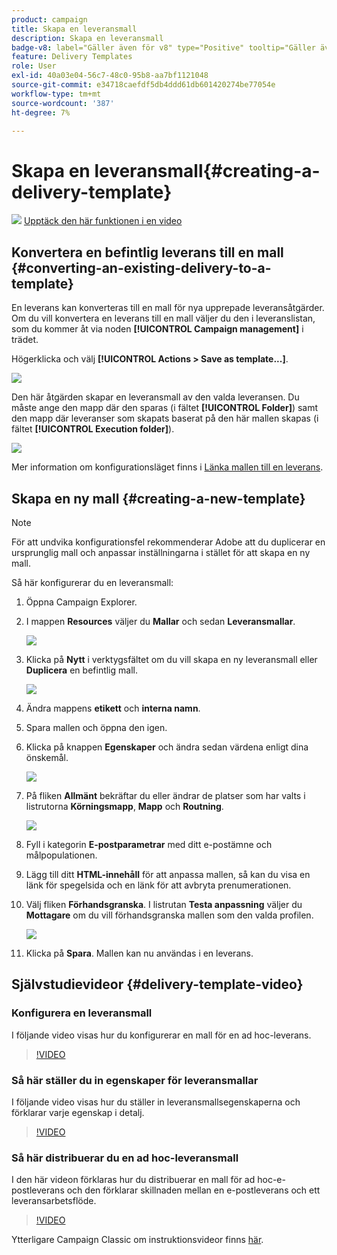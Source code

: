 ```yaml
---
product: campaign
title: Skapa en leveransmall
description: Skapa en leveransmall
badge-v8: label="Gäller även för v8" type="Positive" tooltip="Gäller även Campaign v8"
feature: Delivery Templates
role: User
exl-id: 40a03e04-56c7-48c0-95b8-aa7bf1121048
source-git-commit: e34718caefdf5db4ddd61db601420274be77054e
workflow-type: tm+mt
source-wordcount: '387'
ht-degree: 7%

---
```


# Skapa en leveransmall{#creating-a-delivery-template}

![](assets/do-not-localize/how-to-video.png) [Upptäck den här funktionen i en video](#delivery-template-video)

## Konvertera en befintlig leverans till en mall {#converting-an-existing-delivery-to-a-template}

En leverans kan konverteras till en mall för nya upprepade leveransåtgärder. Om du vill konvertera en leverans till en mall väljer du den i leveranslistan, som du kommer åt via noden **[!UICONTROL Campaign management]** i trädet.

Högerklicka och välj **[!UICONTROL Actions > Save as template...]**.

![](assets/s_ncs_user_campaign_save_as_scenario.png)

Den här åtgärden skapar en leveransmall av den valda leveransen. Du måste ange den mapp där den sparas (i fältet **[!UICONTROL Folder]**) samt den mapp där leveranser som skapats baserat på den här mallen skapas (i fältet **[!UICONTROL Execution folder]**).

![](assets/s_ncs_user_campaign_save_as_scenario_a.png)

Mer information om konfigurationsläget finns i [Länka mallen till en leverans](creating-a-delivery-from-a-template.md#linking-the-template-to-a-delivery).

## Skapa en ny mall {#creating-a-new-template}

>[!NOTE]
>
>För att undvika konfigurationsfel rekommenderar Adobe att du duplicerar en ursprunglig mall och anpassar inställningarna i stället för att skapa en ny mall.

Så här konfigurerar du en leveransmall:

1. Öppna Campaign Explorer.
1. I mappen **Resources** väljer du **Mallar** och sedan **Leveransmallar**.

   ![](assets/delivery_template_1.png)

1. Klicka på **Nytt** i verktygsfältet om du vill skapa en ny leveransmall eller **Duplicera** en befintlig mall.

   ![](assets/delivery_template_2.png)

1. Ändra mappens **etikett** och **interna namn**.
1. Spara mallen och öppna den igen.
1. Klicka på knappen **Egenskaper** och ändra sedan värdena enligt dina önskemål.

   ![](assets/delivery_template_3.png)

1. På fliken **Allmänt** bekräftar du eller ändrar de platser som har valts i listrutorna **Körningsmapp**, **Mapp** och **Routning**.

   ![](assets/delivery_template_4.png)

1. Fyll i kategorin **E-postparametrar** med ditt e-postämne och målpopulationen.
1. Lägg till ditt **HTML-innehåll** för att anpassa mallen, så kan du visa en länk för spegelsida och en länk för att avbryta prenumerationen.
1. Välj fliken **Förhandsgranska**. I listrutan **Testa anpassning** väljer du **Mottagare** om du vill förhandsgranska mallen som den valda profilen.

   ![](assets/delivery_template_5.png)

1. Klicka på **Spara**. Mallen kan nu användas i en leverans.


## Självstudievideor {#delivery-template-video}

### Konfigurera en leveransmall

I följande video visas hur du konfigurerar en mall för en ad hoc-leverans.

>[!VIDEO](https://video.tv.adobe.com/v/24066?quality=12)

### Så här ställer du in egenskaper för leveransmallar

I följande video visas hur du ställer in leveransmallsegenskaperna och förklarar varje egenskap i detalj.

>[!VIDEO](https://video.tv.adobe.com/v/24067?quality=12)

### Så här distribuerar du en ad hoc-leveransmall

I den här videon förklaras hur du distribuerar en mall för ad hoc-e-postleverans och den förklarar skillnaden mellan en e-postleverans och ett leveransarbetsflöde.

>[!VIDEO](https://video.tv.adobe.com/v/24065?quality=12)

Ytterligare Campaign Classic om instruktionsvideor finns [här](https://experienceleague.adobe.com/docs/campaign-classic-learn/tutorials/overview.html?lang=sv).
